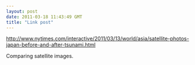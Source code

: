 ```yaml
---
layout: post
date: 2011-03-18 11:43:49 GMT
title: "Link post"
---
```

<http://www.nytimes.com/interactive/2011/03/13/world/asia/satellite-photos-japan-before-and-after-tsunami.html>

Comparing satellite images.
